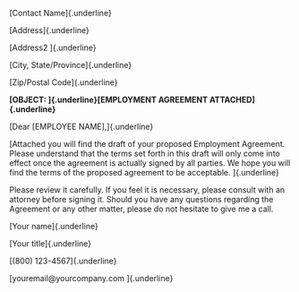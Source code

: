 [Contact Name]{.underline}

[Address]{.underline}

[Address2 ]{.underline}

[City, State/Province]{.underline}

[Zip/Postal Code]{.underline}

**[OBJECT: ]{.underline}[EMPLOYMENT AGREEMENT ATTACHED]{.underline}**

[Dear \[EMPLOYEE NAME\],]{.underline}

[Attached you will find the draft of your proposed Employment Agreement.
Please understand that the terms set forth in this draft will only come
into effect once the agreement is actually signed by all parties. We
hope you will find the terms of the proposed agreement to be acceptable.
]{.underline}

Please review it carefully. If you feel it is necessary, please consult
with an attorney before signing it. Should you have any questions
regarding the Agreement or any other matter, please do not hesitate to
give me a call.

[Your name]{.underline}

[Your title]{.underline}

[(800) 123-4567]{.underline}

[youremail\@yourcompany.com ]{.underline}
